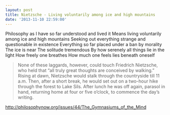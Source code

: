 ```yaml
---
layout: post
title: Nietzsche - Living voluntarily among ice and high mountains
date: '2013-11-10 22:59:00'
---
```


Philosophy as I have so far understood and lived it
Means living voluntarily among ice and high mountains
Seeking out everything strange and questionable in existence
Everything so far placed under a ban by morality
The ice is near
The solitude tremendous
By how serenely all things lie in the light
How freely one breathes
How much one feels lies beneath oneself

> None of these laggards, however, could touch Friedrich Nietzsche, who held that “all truly great thoughts are conceived by walking.” Rising at dawn, Nietzsche would stalk through the countryside till 11 a.m. Then, after a short break, he would set out on a two-hour hike through the forest to Lake Sils. After lunch he was off again, parasol in hand, returning home at four or five o’clock, to commence the day’s writing.

<http://philosophynow.org/issues/44/The_Gymnasiums_of_the_Mind>
